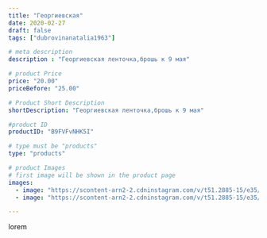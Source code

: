 ```yaml
---
title: "Георгиевская"
date: 2020-02-27
draft: false
tags: ["dubrovinanatalia1963"]

# meta description
description : "Георгиевская ленточка,брошь к 9 мая"

# product Price
price: "20.00"
priceBefore: "25.00"

# Product Short Description
shortDescription: "Георгиевская ленточка,брошь к 9 мая"

#product ID
productID: "B9FVFvNHK5I"

# type must be "products"
type: "products"

# product Images
# first image will be shown in the product page
images:
  - image: "https://scontent-arn2-2.cdninstagram.com/v/t51.2885-15/e35/84156632_2647133375515560_7047068719573297519_n.jpg?_nc_ht=scontent-arn2-2.cdninstagram.com&_nc_cat=100&_nc_ohc=7M8ajwZY9TUAX9EckdT&se=7&tp=1&oh=bc2297a6a83d0c7a785028e555eb5104&oe=605D793A&ig_cache_key=MjI1MzI5OTkzOTI1MzY0OTIzNg%3D%3D.2"
  - image: "https://scontent-arn2-2.cdninstagram.com/v/t51.2885-15/e35/87427110_617413815762557_8363984718973857193_n.jpg?_nc_ht=scontent-arn2-2.cdninstagram.com&_nc_cat=105&_nc_ohc=3jibjM8WQEEAX9DsP6z&se=7&tp=1&oh=e17d1bbb23d67691533f754dc0db5091&oe=605CC8A1&ig_cache_key=MjI1MzI5OTkzOTI3MDMyODYxNQ%3D%3D.2"

---
```

lorem
